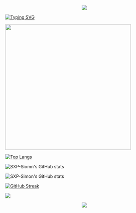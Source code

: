 <!-- https://github.com/kyechan99/capsule-render -->
<p align="center">
<img src="https://capsule-render.vercel.app/api?type=wave&color=auto&height=300&section=header&text=夜之向日葵&fontSize=90" />
</p>

<a href="https://git.io/typing-svg"><img src="https://readme-typing-svg.demolab.com?font=Fira+Code&weight=700&size=30&pause=1000&color=5FF7F4&background=C9D3D000&width=435&lines=Helianthus+Night" alt="Typing SVG" /></a>

<img align="center" width="400" src="https://github-readme-stats.vercel.app/api?username=SXP-Simon&theme=transparent&include_all_commits=true&show_icons=true&hide_border=true" />

[![Top Langs](https://github-readme-stats.vercel.app/api/top-langs?username=anuraghazra)](https://github.com/anuraghazra/github-readme-stats)

![SXP-Siomn's GitHub stats](https://github-readme-stats.vercel.app/api?username=SXP-Simon&show_icons=true)

![SXP-Simon's GitHub stats](https://github-readme-stats.vercel.app/api?username=SXP-Simon&show_icons=true)

<a href="https://git.io/streak-stats"><img src="https://streak-stats.demolab.com?user=SXP-Simon&theme=dark&locale=ja&mode=weekly" alt="GitHub Streak" /></a>


<img align="center" src="https://github-readme-stats.vercel.app/api/top-langs/?username=SXP-Simon&theme=transparent&hide_border=true&layout=donut-vertical&langs_count=6" />


<!-- https://github.com/kyechan99/capsule-render -->
<p align="center">
<img src="https://capsule-render.vercel.app/api?type=waving&color=timeGradient&height=300&&section=footer&text=THE%20END&fontSize=90&fontAlign=50&fontAlignY=70&desc=Hope%20your%20program%20is%20bug-free!&descAlign=50&descSize=30&descAlignY=40&animation=twinkling" />
</p>